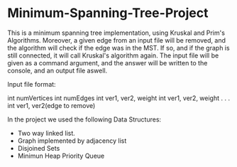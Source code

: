 # Minimum-Spanning-Tree-Project
This is a minimum spanning tree implementation, using Kruskal and Prim's Algorithms. Moreover, a given edge from an input file will be removed, and the algorithm will check if the edge was in the MST. If so, and if the graph is still connected, it will call Kruskal's algorithm again.
The input file will be given as a command argument, and the answer will be written to the console, and an output file aswell.

Input file format:

int numVertices
int numEdges
int ver1, ver2, weight
int ver1, ver2, weight
.
.
.
int ver1, ver2(edge to remove)

In the project we used the following Data Structures:

- Two way linked list.
- Graph implemented by adjacency list
- Disjoined Sets
- Minimun Heap Priority Queue

